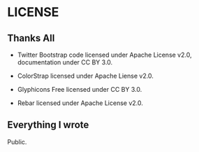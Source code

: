 # LICENSE

## Thanks All

* Twitter Bootstrap code licensed under Apache License v2.0, documentation under CC BY 3.0.

* ColorStrap licensed under Apache Liense v2.0.

* Glyphicons Free licensed under CC BY 3.0.

* Rebar licensed under Apache License v2.0.

## Everything I wrote

Public.